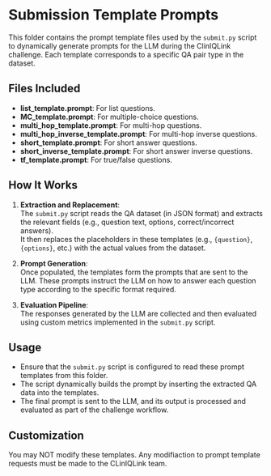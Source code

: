 # Submission Template Prompts

This folder contains the prompt template files used by the `submit.py` script to dynamically generate prompts for the LLM during the ClinIQLink challenge. Each template corresponds to a specific QA pair type in the dataset.

## Files Included

- **list_template.prompt**: For list questions.
- **MC_template.prompt**: For multiple-choice questions.
- **multi_hop_template.prompt**: For multi-hop questions.
- **multi_hop_inverse_template.prompt**: For multi-hop inverse questions.
- **short_template.prompt**: For short answer questions.
- **short_inverse_template.prompt**: For short answer inverse questions.
- **tf_template.prompt**: For true/false questions.

## How It Works

1. **Extraction and Replacement**:  
   The `submit.py` script reads the QA dataset (in JSON format) and extracts the relevant fields (e.g., question text, options, correct/incorrect answers).  
   It then replaces the placeholders in these templates (e.g., `{question}`, `{options}`, etc.) with the actual values from the dataset.

2. **Prompt Generation**:  
   Once populated, the templates form the prompts that are sent to the LLM. These prompts instruct the LLM on how to answer each question type according to the specific format required.

3. **Evaluation Pipeline**:  
   The responses generated by the LLM are collected and then evaluated using custom metrics implemented in the `submit.py` script.

## Usage

- Ensure that the `submit.py` script is configured to read these prompt templates from this folder.
- The script dynamically builds the prompt by inserting the extracted QA data into the templates.
- The final prompt is sent to the LLM, and its output is processed and evaluated as part of the challenge workflow.

## Customization

You may NOT modify these templates. 
Any modifiaction to prompt template requests must be made to the CLinIQLink team.
